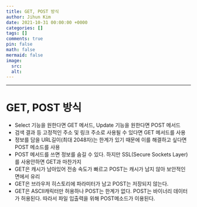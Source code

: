 ```yaml
---
title: GET, POST 방식
author: Jihun Kim
date: 2021-10-31 00:00:00 +0000
categories: []
tags: []
comments: true
pin: false
math: false
mermaid: false
image:
  src:
  alt:
---
```

---

# GET, POST 방식
- Select 기능을 원한다면 GET 메서드, Update 기능을 원한다면 POST 메서드
- 검색 결과 등 고정적인 주소 및 링크 주소로 사용될 수 있다면 GET 메서드를 사용
- 정보를 담을 URL길이(최대 2048자)는 한계가 있기 때문에 이를 해결하고 싶다면 POST 메소드를 사용
- POST 메서드를 쓰면 정보를 숨길 수 있다. 하지만 SSL(Secure Sockets Layer)를 사용안하면 GET과 마찬가지
- GET은 캐시가 남아있어 전송 속도가 빠르고 POST는 캐시가 남지 않아 보안적인 면에서 유리
- GET은 브라우저 히스토리에 파라미터가 남고 POST는 저장되지 않는다.
- GET은 ASCII캐릭터만 허용하나 POST는 한계가 없다. POST는 바이너리 데이터가 허용된다. 따라서 파일 입출력을 위해 POST메소드가 이용된다.
